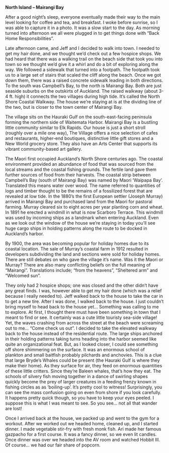**North Island – Mairangi Bay**

After a good night’s sleep, everyone eventually made their way to the main
level looking for coffee and tea, and breakfast. I woke before sunrise, so I
was able to capture it in a photo. It was a slow start to the day. As morning
turned into afternoon we all were plugged in to get things done with “Back
Home Responsibilities”.

Late afternoon came, and Jeff and I decided to walk into town. I needed
to get my hair done, and we thought we’d check out a few hospice shops.
We had heard that there was a walking trail on the beach side that took
you into town so we thought we’d give it a whirl and do a bit of exploring
along the way. We followed a sidewalk that turned into a footpath. The
footpath took us to a large set of stairs that scaled the cliff along the beach.
Once we got down them, there was a raised concrete sidewalk leading in
both directions. To the south was Campbell’s Bay, to the north is Mairangi
Bay. Both are just seaside suburbs on the outskirts of Auckland. The raised
walkway (about 3-4 ft. high) it connects the two villages during high tide.
It’s called the North Shore Coastal Walkway. The house we’re staying at is
at the dividing line of the two, but is closer to the town center of Mairangi
Bay.

The village sits on the Hauraki Gulf on the south-east-facing peninsula
forming the northern side of Waitemata Harbor. Mairangi Bay is a bustling
little community similar to Elk Rapids. Our house is just a short stroll (roughly
over a mile one way), The Village offers a nice selection of cafes and
restaurants, higher-end boutiques, distinctive little gift stores and a New
World grocery store. They also have an Arts Center that supports its vibrant
community-based art gallery.

The Maori first occupied Auckland’s North Shore centuries ago. The coastal
environment provided an abundance of food that was sourced from the
local streams and the coastal fishing grounds. The fertile land gave them
further sources of food from their harvests.
The coastal strip between Campbell’s Bay (south of Mairangi Bay) was
named by Maori ‘Waipapa Bay’. Translated this means water over wood.
The name referred to quantities of logs and timber thought to be the
remains of a fossilized forest that are revealed at low tide.
In the 1880’s the first European settler (Joseph Murray) arrived in Mairangi
Bay and purchased land from the Maori for pastoral farming. Murray
cleared six to eight acres per year planting corn and wheat. In 1891 he
erected a windmill in what is now Scarboro Terrace. This windmill was used
by incoming ships as a landmark when entering Auckland. Even as we look
out the window of the house we’re staying in today you’ll see huge cargo
ships in holding patterns along the route to be docked in Auckland’s
harbor.

By 1900, the area was becoming popular for holiday homes due to its
coastal location. The sale of Murray’s coastal farm in 1912 resulted in
developers subdividing the land and sections were sold for holiday homes.
There are still debates on who gave the village it’s name. Was it the Maori
or Murray? There are also many conflicting beliefs on the full meaning of
“Mairangi”. Translations include; “from the heavens”, “Sheltered arm” and
“Welcomed sun”.

They only had 2 hospice shops; one was closed and the other didn’t have
any great finds. I was, however able to get my hair done (which was a
relief because I really needed to). Jeff walked back to the house to take
the car in to get a new tire.
After I was done, I walked back to the house. I just couldn’t bring myself to
head back to the house yet… Something was calling to me to explore. At
first, I thought there must have been something in town that I meant to find
or see. It certainly was a cute little touristy sea-side village! Yet, the waves
crashing from across the street at the beach were screaming out to me…
“Come check us out”. I decided to take the elevated walkway back to
the house instead of the residential route. The large ships anchored in
their holding patterns taking turns heading into the harbor seemed like
quite an organizational feat. But, as I looked closer, I could see
something off shore shimmering on the surface. It was an enormous
school of plankton and small baitfish probably pilchards and
anchovies. This is a clue that large Bryde’s Whales could be present
(the Hauraki Gulf is where they make their home). As they surface for
air, they feed on enormous quantities of these little critters. Since
they’re Baleen whales, that’s how they eat. The schools of silvery fish
moving together in a dance of swirling shapes quickly become the
prey of larger creatures in a feeding frenzy known in fishing circles as
as ‘boiling-up’. It’s pretty cool to witness! Surprisingly, you can see the
mass confusion going on even from shore if you look carefully. It
happens pretty quick though, so you have to keep your eyes peeled.
I suppose this is what I was meant to see. So you see… not all that
wander are lost!

Once I arrived back at the house, we packed up and went to the gym for
a workout. After we worked out we headed home, cleaned up, and I
started dinner. I made vegetable stir-fry with fresh monk fish. Ari made her
famous gazpacho for a first course. It was a fancy dinner, so we even lit
candles. Once dinner was over we headed into the AV room and watched
Hobbit III. Of course… we had our fair share of popcorn.